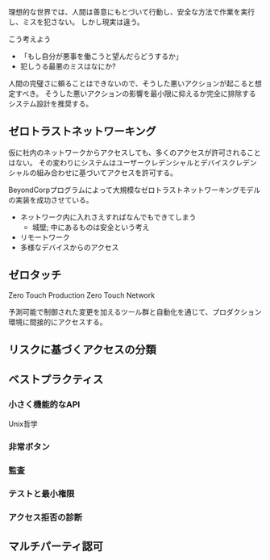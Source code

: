 
理想的な世界では、人間は善意にもとづいて行動し、安全な方法で作業を実行し、ミスを犯さない。
しかし現実は違う。

こう考えよう
- 「もし自分が悪事を働こうと望んだらどうするか」
- 犯しうる最悪のミスはなにか? 


人間の完璧さに頼ることはできないので、そうした悪いアクションが起こると想定すべき。
そうした悪いアクションの影響を最小限に抑えるか完全に排除するシステム設計を推奨する。


## ゼロトラストネットワーキング
仮に社内のネットワークからアクセスしても、多くのアクセスが許可されることはない。
その変わりにシステムはユーザークレデンシャルとデバイスクレデンシャルの組み合わせに基づいてアクセスを許可する。

BeyondCorpプログラムによって大規模なゼロトラストネットワーキングモデルの実装を成功させている。


- ネットワーク内に入れさえすればなんでもできてしまう
    - 城壁; 中にあるものは安全という考え
- リモートワーク
- 多様なデバイスからのアクセス



## ゼロタッチ
Zero Touch Production
Zero Touch Network

予測可能で制御された変更を加えるツール群と自動化を通じて、プロダクション環境に間接的にアクセスする。

## リスクに基づくアクセスの分類


## ベストプラクティス
### 小さく機能的なAPI
Unix哲学

### 非常ボタン


### 監査

### テストと最小権限

### アクセス拒否の診断



## マルチパーティ認可



